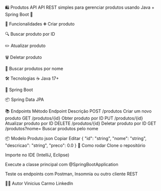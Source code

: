 🛍️ Produtos API
API REST simples para gerenciar produtos usando Java + Spring Boot 🚀

🎯 Funcionalidades
➕ Criar produto

🔍 Buscar produto por ID

✏️ Atualizar produto

🗑️ Deletar produto

🔎 Buscar produtos por nome

🛠️ Tecnologias
☕ Java 17+

🌱 Spring Boot

📦 Spring Data JPA

📚 Endpoints
Método	Endpoint	Descrição
POST	/produtos	Criar um novo produto
GET	/produtos/{id}	Obter produto por ID
PUT	/produtos/{id}	Atualizar produto por ID
DELETE	/produtos/{id}	Deletar produto por ID
GET	/produtos?nome=	Buscar produtos pelo nome

📦 Modelo Produto
json
Copiar
Editar
{
  "id": "string",
  "nome": "string",
  "descricao": "string",
  "preco": 0.0
}
🚀 Como rodar
Clone o repositório

Importe no IDE (IntelliJ, Eclipse)

Execute a classe principal com @SpringBootApplication

Teste os endpoints com Postman, Insomnia ou outro cliente REST

👨‍💻 Autor
Vinicius Carmo
LinkedIn
